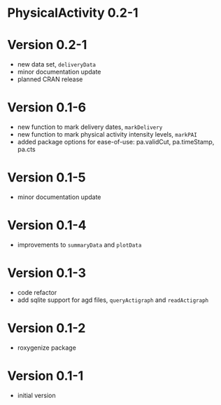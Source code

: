 # PhysicalActivity 0.2-1

# Version 0.2-1

* new data set, `deliveryData`
* minor documentation update
* planned CRAN release

# Version 0.1-6

* new function to mark delivery dates, `markDelivery`
* new function to mark physical activity intensity levels, `markPAI`
* added package options for ease-of-use: pa.validCut, pa.timeStamp, pa.cts

# Version 0.1-5

* minor documentation update

# Version 0.1-4

* improvements to `summaryData` and `plotData`

# Version 0.1-3

* code refactor
* add sqlite support for agd files, `queryActigraph` and `readActigraph`

# Version 0.1-2

* roxygenize package

# Version 0.1-1

* initial version
